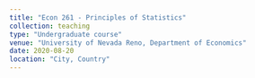 ```yaml
---
title: "Econ 261 - Principles of Statistics"
collection: teaching
type: "Undergraduate course"
venue: "University of Nevada Reno, Department of Economics"
date: 2020-08-20
location: "City, Country"
---
```

